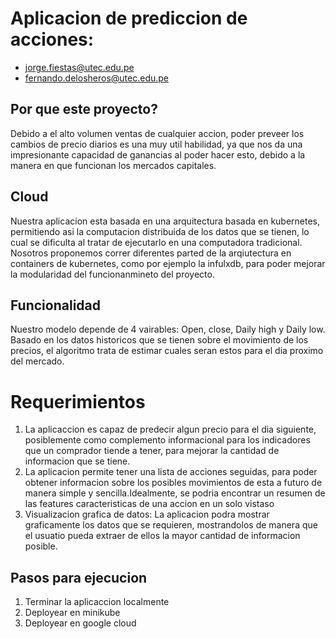 # Aplicacion de prediccion de acciones:

- jorge.fiestas@utec.edu.pe	
- fernando.delosheros@utec.edu.pe

## Por que este proyecto?

Debido a el alto volumen ventas de cualquier accion, poder preveer los cambios de precio diarios es una muy util habilidad, ya que nos da una impresionante capacidad de ganancias al poder hacer esto, debido a la manera en que funcionan los mercados capitales.

## Cloud

Nuestra aplicacion esta basada en una arquitectura basada en kubernetes, permitiendo asi la computacion distribuida de los datos que se tienen, lo cual se dificulta al tratar de ejecutarlo en una computadora tradicional. Nosotros proponemos correr diferentes parted de la arqiutectura en containers de kubernetes, como por ejemplo la infulxdb, para poder mejorar la modularidad del funcionanmineto del proyecto.

## Funcionalidad

Nuestro modelo depende de 4 vairables: Open, close, Daily high y Daily low.
Basado en los datos historicos que se tienen sobre el movimiento de los precios, el algoritmo trata de estimar cuales seran estos para el dia proximo del mercado.

# Requerimientos

1. La aplicaccion es capaz de predecir algun precio para el dia siguiente, posiblemente como complemento informacional para los indicadores que un comprador tiende a tener, para mejorar la cantidad de informacion que se tiene.
2. La aplicacion permite tener una lista de acciones seguidas, para poder obtener informacion sobre los posibles movimientos de esta a futuro de manera simple y sencilla.Idealmente, se podria encontrar un resumen de las features caracteristicas de una accion en un solo vistaso
3. Visualizacion grafica de datos: La aplicacion podra mostrar graficamente los datos que se requieren, mostrandolos de manera que el usuatio pueda extraer de ellos la mayor cantidad de informacion posible.
## Pasos para ejecucion
1. Terminar la aplicaccion localmente
2. Deployear en minikube
3. Deployear en google cloud
